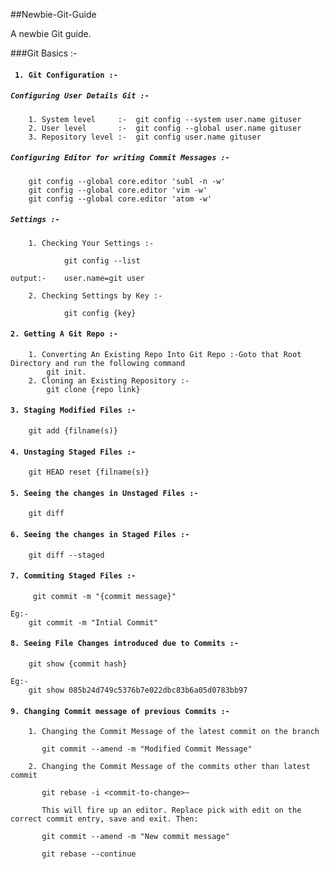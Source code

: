 ##Newbie-Git-Guide

A newbie Git guide.

###Git Basics :-

#### ``` 1. Git Configuration :-```

##### ``` Configuring User Details Git :- ```

```
    1. System level     :-  git config --system user.name gituser
    2. User level       :-  git config --global user.name gituser
    3. Repository level :-  git config user.name gituser
```
##### ``` Configuring Editor for writing Commit Messages :- ```

```
    git config --global core.editor 'subl -n -w'
    git config --global core.editor 'vim -w' 
    git config --global core.editor 'atom -w'
```
##### ``` Settings :- ```
``` 
    1. Checking Your Settings :-
```
```
            git config --list
        
output:-    user.name=git user
```
```
    2. Checking Settings by Key :-
```
```
            git config {key}
```

#### ```2. Getting A Git Repo :- ```
```
    1. Converting An Existing Repo Into Git Repo :-Goto that Root Directory and run the following command
        git init.
    2. Cloning an Existing Repository :-
        git clone {repo link}
```
#### ```3. Staging Modified Files :-```
```
    git add {filname(s)}
```
#### ```4. Unstaging Staged Files :-```
```
    git HEAD reset {filname(s)}
```
#### ```5. Seeing the changes in Unstaged Files :-```
```
    git diff
```
#### ```6. Seeing the changes in Staged Files :-```
```
    git diff --staged
```
#### ```7. Commiting Staged Files :-```
```
     git commit -m "{commit message}"

Eg:-
    git commit -m "Intial Commit"    
```
#### ```8. Seeing File Changes introduced due to Commits :-```
```
    git show {commit hash}

Eg:-
    git show 085b24d749c5376b7e022dbc83b6a05d0783bb97
```
#### ```9. Changing Commit message of previous Commits :-```
```  
    1. Changing the Commit Message of the latest commit on the branch
         
       git commit --amend -m "Modified Commit Message"
    
    2. Changing the Commit Message of the commits other than latest commit

       git rebase -i <commit-to-change>~

       This will fire up an editor. Replace pick with edit on the correct commit entry, save and exit. Then:

       git commit --amend -m "New commit message"
       
       git rebase --continue
```
